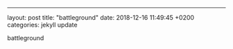 ---
layout: post
title:  "battleground"
date:   2018-12-16 11:49:45 +0200
categories: jekyll update

 battleground
